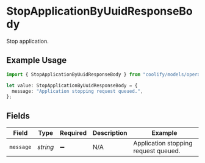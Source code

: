 # StopApplicationByUuidResponseBody

Stop application.

## Example Usage

```typescript
import { StopApplicationByUuidResponseBody } from "coolify/models/operations";

let value: StopApplicationByUuidResponseBody = {
  message: "Application stopping request queued.",
};
```

## Fields

| Field                                | Type                                 | Required                             | Description                          | Example                              |
| ------------------------------------ | ------------------------------------ | ------------------------------------ | ------------------------------------ | ------------------------------------ |
| `message`                            | *string*                             | :heavy_minus_sign:                   | N/A                                  | Application stopping request queued. |